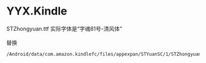 # YYX.Kindle
STZhongyuan.ttf 实际字体是“字魂81号-清风体”
<br/>
<br/>
替换
```
/Android/data/com.amazon.kindlefc/files/appexpan/STYuanSC/1/STZhongyuan.ttf
```
